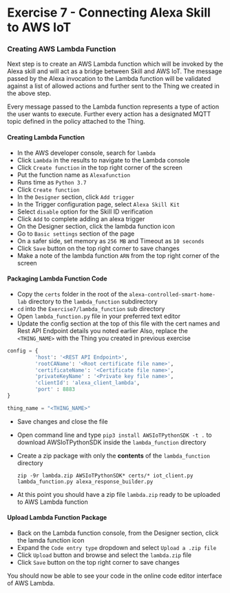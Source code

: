 # Exercise 7 - Connecting Alexa Skill to AWS IoT

### Creating AWS Lambda Function

Next step is to create an AWS Lambda function which will be invoked by the Alexa skill and will act as a bridge between Skill and AWS IoT. 
The message passed by the Alexa invocation to the Lambda function will be validated against a list of allowed actions and further sent to the Thing we created in the above step.

Every message passed to the Lambda function represents a type of action the user wants to execute. Further every action has a designated MQTT topic defined in the policy attached to the Thing.

#### Creating Lambda Function
- In the AWS developer console, search for `lambda`
- Click `Lambda` in the results to navigate to the Lambda console
- Click `Create function` in the top right corner of the screen
- Put the function name as `Alexafunction`
- Runs time as `Python 3.7`
- Click `Create function`
- In the `Designer` section, click `Add trigger`
- In the Trigger configuration page, select `Alexa Skill Kit`
- Select `disable` option for the Skill ID verification
- Click `Add` to complete adding an alexa trigger
- On the Designer section, click the lambda function icon
- Go to `Basic settings` section of the page
- On a safer side, set memory as `256 MB` and Timeout as `10 seconds`
- Click `Save` button on the top right corner to save changes
- Make a note of the lambda function `ARN` from the top right corner of the screen

#### Packaging Lambda Function Code
- Copy the `certs` folder in the root of the `alexa-controlled-smart-home-lab` directory to the `lambda_function` subdirectory
- `cd` into the `Exercise7/lambda_function` sub directory
- Open `lambda_function.py` file in your preferred text editor 
- Update the config section at the top of this file with the cert names and Rest API Endpoint details you noted earlier 
Also, replace the `<THING_NAME>` with the Thing you created in previous exercise
````python
config = { 
         'host': '<REST API Endpoint>',
         'rootCAName': '<Root certificate file name>',
         'certificateName': '<Certificate file name>',
         'privateKeyName' : '<Private key file name>',
         'clientId': 'alexa_client_lambda',
         'port' : 8883
}

thing_name = "<THING_NAME>"
````
- Save changes and close the file
- Open command line and type
`pip3 install AWSIoTPythonSDK -t .` to download AWSIoTPythonSDK inside the `lambda_function` directory
- Create a zip package with only the **contents** of the `lambda_function` directory

    `zip -9r lambda.zip AWSIoTPythonSDK* certs/* iot_client.py lambda_function.py alexa_response_builder.py`
- At this point you should have a zip file `lambda.zip` ready to be uploaded to AWS Lambda function

#### Upload Lambda Function Package
- Back on the Lambda function console, from the Designer section, click the lamda function icon
- Expand the `Code entry type` dropdown and select `Upload a .zip file`
- Click `Upload` button and browse and select the `lambda.zip` file
- Click `Save` button on the top right corner to save changes

You should now be able to see your code in the online code editor interface of AWS Lambda.
